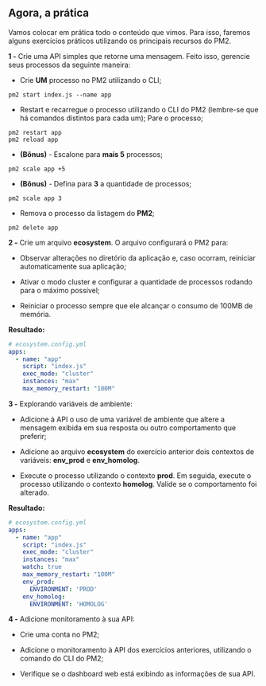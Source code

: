 ## Agora, a prática

Vamos colocar em prática todo o conteúdo que vimos. Para isso, faremos alguns exercícios práticos utilizando os principais recursos do PM2.

**1 -** Crie uma API simples que retorne uma mensagem. Feito isso, gerencie seus processos da seguinte maneira:

* Crie **UM** processo no PM2 utilizando o CLI;

```
pm2 start index.js --name app
```

* Restart e recarregue o processo utilizando o CLI do PM2 (lembre-se que há comandos distintos para cada um);
Pare o processo;

```
pm2 restart app
pm2 reload app
```

* **(Bônus)** - Escalone para **mais 5** processos;

```
pm2 scale app +5
```

* **(Bônus)** - Defina para **3** a quantidade de processos;

```
pm2 scale app 3
```

* Remova o processo da listagem do **PM2**;

```
pm2 delete app
```

**2 -** Crie um arquivo **ecosystem**. O arquivo configurará o PM2 para:

* Observar alterações no diretório da aplicação e, caso ocorram, reiniciar automaticamente sua aplicação;

* Ativar o modo cluster e configurar a quantidade de processos rodando para o máximo possível;

* Reiniciar o processo sempre que ele alcançar o consumo de 100MB de memória.

**Resultado:**

```yml
# ecosystem.config.yml
apps:
  - name: "app"
    script: "index.js"
    exec_mode: "cluster"
    instances: "max"
    max_memory_restart: "100M"
```

**3 -** Explorando variáveis de ambiente:

* Adicione à API o uso de uma variável de ambiente que altere a mensagem exibida em sua resposta ou outro comportamento que preferir;

* Adicione ao arquivo **ecosystem** do exercício anterior dois contextos de variáveis: **env_prod** e **env_homolog**.

* Execute o processo utilizando o contexto **prod**. Em seguida, execute o processo utilizando o contexto **homolog**. Valide se o comportamento foi alterado.

**Resultado:**

```yml
# ecosystem.config.yml
apps:
  - name: "app"
    script: "index.js"
    exec_mode: "cluster"
    instances: "max"
    watch: true
    max_memory_restart: "100M"
    env_prod:
      ENVIRONMENT: 'PROD'
    env_homolog:
      ENVIRONMENT: 'HOMOLOG'
```

**4 -** Adicione monitoramento à sua API:

* Crie uma conta no PM2;

* Adicione o monitoramento à API dos exercícios anteriores, utilizando o comando do CLI do PM2;

* Verifique se o dashboard web está exibindo as informações de sua API.
